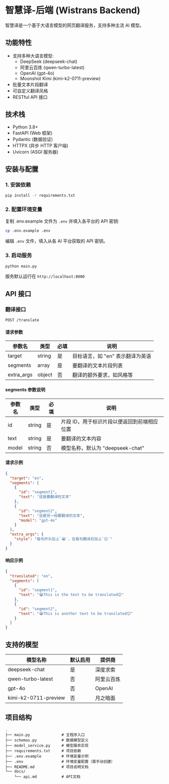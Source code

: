 # 智慧译-后端 (Wistrans Backend)

智慧译是一个基于大语言模型的网页翻译服务，支持多种主流 AI 模型。

## 功能特性

- 支持多种大语言模型:
  - DeepSeek (deepseek-chat)
  - 阿里云百炼 (qwen-turbo-latest)
  - OpenAI (gpt-4o)
  - Moonshot Kimi (kimi-k2-0711-preview)
- 批量文本片段翻译
- 可自定义翻译风格
- RESTful API 接口

## 技术栈

- Python 3.8+
- FastAPI (Web 框架)
- Pydantic (数据验证)
- HTTPX (异步 HTTP 客户端)
- Uvicorn (ASGI 服务器)

## 安装与配置

### 1. 安装依赖

```bash
pip install -r requirements.txt
```

### 2. 配置环境变量

复制 .env.example 文件为 `.env` 并填入各平台的 API 密钥:

```bash
cp .env.example .env
```

编辑 `.env` 文件，填入从各 AI 平台获取的 API 密钥。

### 3. 启动服务

```bash
python main.py
```

服务默认运行在 `http://localhost:8000`

## API 接口

### 翻译接口

```
POST /translate
```

#### 请求参数

| 参数名     | 类型   | 必填 | 说明                             |
| ---------- | ------ | ---- | -------------------------------- |
| target     | string | 是   | 目标语言，如 "en" 表示翻译为英语 |
| segments   | array  | 是   | 要翻译的文本片段列表             |
| extra_args | object | 否   | 翻译的额外要求，如风格等         |

#### segments 参数说明

| 参数名 | 类型   | 必填 | 说明                                        |
| ------ | ------ | ---- | ------------------------------------------- |
| id     | string | 是   | 片段 ID，用于标识片段以便返回到前端相应位置 |
| text   | string | 是   | 要翻译的文本内容                            |
| model  | string | 否   | 模型名称，默认为 "deepseek-chat"            |

#### 请求示例

```json
{
  "target": "en",
  "segments": [
    {
      "id": "segment1",
      "text": "这是要翻译的文本"
    },
    {
      "id": "segment2",
      "text": "这是另一段要翻译的文本",
      "model": "gpt-4o"
    }
  ],
  "extra_args": {
    "style": "每句开头加上`😭`，在每句翻译后加上`😊`"
  }
}
```

#### 响应示例

```json
{
  "translated": "en",
  "segments": [
    {
      "id": "segment1",
      "text": "😭This is the text to be translated😊"
    },
    {
      "id": "segment2",
      "text": "😭This is another text to be translated😊"
    }
  ]
}
```

## 支持的模型

| 模型名称             | 默认启用 | 提供商     |
| -------------------- | -------- | ---------- |
| deepseek-chat        | 是       | 深度求索   |
| qwen-turbo-latest    | 否       | 阿里云百炼 |
| gpt-4o               | 否       | OpenAI     |
| kimi-k2-0711-preview | 否       | 月之暗面   |

## 项目结构

```
.
├── main.py              # 主程序入口
├── schemas.py           # 数据模型定义
├── model_service.py     # 模型服务实现
├── requirements.txt     # 项目依赖
├── .env.example         # 环境变量示例
├── .env                 # 环境变量配置（需手动创建）
├── README.md            # 项目说明文档
└── docs/
    └── api.md           # API文档
```
